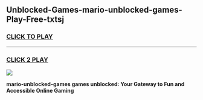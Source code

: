 
## Unblocked-Games-mario-unblocked-games-Play-Free-txtsj
<h3>
<a href="https://premium76.site?title=mario-unblocked-games&ref=21A">CLICK TO PLAY</a></h3>
<hr>

<h3>
<a href="https://premium76.site?title=mario-unblocked-games&ref=21A">CLICK 2 PLAY</a>
  
</h3>

<a href="https://premium76.site?title=mario-unblocked-games&ref=21A"><img src="https://clearcache.store/games.png"></a>


**mario-unblocked-games games unblocked: Your Gateway to Fun and Accessible Online Gaming**
